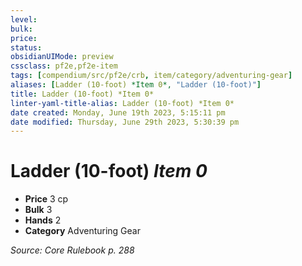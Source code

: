 ```yaml
---
level:
bulk:
price:
status:
obsidianUIMode: preview
cssclass: pf2e,pf2e-item
tags: [compendium/src/pf2e/crb, item/category/adventuring-gear]
aliases: [Ladder (10-foot) *Item 0*, "Ladder (10-foot)"]
title: Ladder (10-foot) *Item 0*
linter-yaml-title-alias: Ladder (10-foot) *Item 0*
date created: Monday, June 19th 2023, 5:15:11 pm
date modified: Thursday, June 29th 2023, 5:30:39 pm
---
```


# Ladder (10-foot) *Item 0*

- **Price** 3 cp
- **Bulk** 3
- **Hands** 2
- **Category** Adventuring Gear

*Source: Core Rulebook p. 288*
